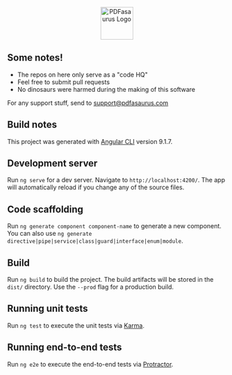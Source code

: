 <p align="center">
  <a href="http://pdfasaurus" target="blank"><img src="https://pdfasaurus.com/assets/logo.png" height="75" alt="PDFasaurus Logo" /></a>
</p>

## Some notes!

- The repos on here only serve as a "code HQ"
- Feel free to submit pull requests
- No dinosaurs were harmed during the making of this software

For any support stuff, send to [support@pdfasaurus.com](mailto:support@pdfasaurus.com)

## Build notes

This project was generated with [Angular CLI](https://github.com/angular/angular-cli) version 9.1.7.

## Development server

Run `ng serve` for a dev server. Navigate to `http://localhost:4200/`. The app will automatically reload if you change any of the source files.

## Code scaffolding

Run `ng generate component component-name` to generate a new component. You can also use `ng generate directive|pipe|service|class|guard|interface|enum|module`.

## Build

Run `ng build` to build the project. The build artifacts will be stored in the `dist/` directory. Use the `--prod` flag for a production build.

## Running unit tests

Run `ng test` to execute the unit tests via [Karma](https://karma-runner.github.io).

## Running end-to-end tests

Run `ng e2e` to execute the end-to-end tests via [Protractor](http://www.protractortest.org/).
